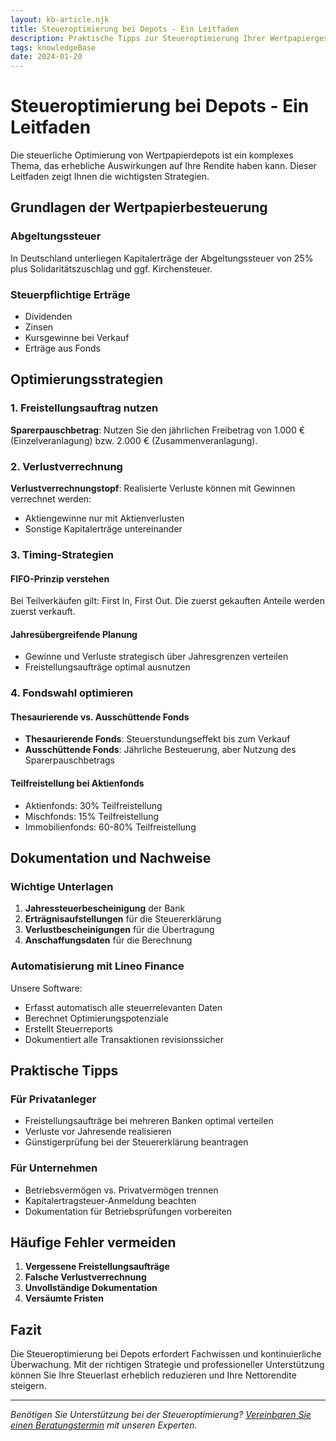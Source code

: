 ```yaml
---
layout: kb-article.njk
title: Steueroptimierung bei Depots - Ein Leitfaden
description: Praktische Tipps zur Steueroptimierung Ihrer Wertpapiergeschäfte und Depotbestände
tags: knowledgeBase
date: 2024-01-20
---
```


# Steueroptimierung bei Depots - Ein Leitfaden

Die steuerliche Optimierung von Wertpapierdepots ist ein komplexes Thema, das erhebliche Auswirkungen auf Ihre Rendite haben kann. Dieser Leitfaden zeigt Ihnen die wichtigsten Strategien.

## Grundlagen der Wertpapierbesteuerung

### Abgeltungssteuer
In Deutschland unterliegen Kapitalerträge der Abgeltungssteuer von 25% plus Solidaritätszuschlag und ggf. Kirchensteuer.

### Steuerpflichtige Erträge
- Dividenden
- Zinsen
- Kursgewinne bei Verkauf
- Erträge aus Fonds

## Optimierungsstrategien

### 1. Freistellungsauftrag nutzen
**Sparerpauschbetrag**: Nutzen Sie den jährlichen Freibetrag von 1.000 € (Einzelveranlagung) bzw. 2.000 € (Zusammenveranlagung).

### 2. Verlustverrechnung
**Verlustverrechnungstopf**: Realisierte Verluste können mit Gewinnen verrechnet werden:
- Aktiengewinne nur mit Aktienverlusten
- Sonstige Kapitalerträge untereinander

### 3. Timing-Strategien

#### FIFO-Prinzip verstehen
Bei Teilverkäufen gilt: First In, First Out. Die zuerst gekauften Anteile werden zuerst verkauft.

#### Jahresübergreifende Planung
- Gewinne und Verluste strategisch über Jahresgrenzen verteilen
- Freistellungsaufträge optimal ausnutzen

### 4. Fondswahl optimieren

#### Thesaurierende vs. Ausschüttende Fonds
- **Thesaurierende Fonds**: Steuerstundungseffekt bis zum Verkauf
- **Ausschüttende Fonds**: Jährliche Besteuerung, aber Nutzung des Sparerpauschbetrags

#### Teilfreistellung bei Aktienfonds
- Aktienfonds: 30% Teilfreistellung
- Mischfonds: 15% Teilfreistellung
- Immobilienfonds: 60-80% Teilfreistellung

## Dokumentation und Nachweise

### Wichtige Unterlagen
1. **Jahressteuerbescheinigung** der Bank
2. **Erträgnisaufstellungen** für die Steuererklärung
3. **Verlustbescheinigungen** für die Übertragung
4. **Anschaffungsdaten** für die Berechnung

### Automatisierung mit Lineo Finance
Unsere Software:
- Erfasst automatisch alle steuerrelevanten Daten
- Berechnet Optimierungspotenziale
- Erstellt Steuerreports
- Dokumentiert alle Transaktionen revisionssicher

## Praktische Tipps

### Für Privatanleger
- Freistellungsaufträge bei mehreren Banken optimal verteilen
- Verluste vor Jahresende realisieren
- Günstigerprüfung bei der Steuererklärung beantragen

### Für Unternehmen
- Betriebsvermögen vs. Privatvermögen trennen
- Kapitalertragsteuer-Anmeldung beachten
- Dokumentation für Betriebsprüfungen vorbereiten

## Häufige Fehler vermeiden

1. **Vergessene Freistellungsaufträge**
2. **Falsche Verlustverrechnung**
3. **Unvollständige Dokumentation**
4. **Versäumte Fristen**

## Fazit

Die Steueroptimierung bei Depots erfordert Fachwissen und kontinuierliche Überwachung. Mit der richtigen Strategie und professioneller Unterstützung können Sie Ihre Steuerlast erheblich reduzieren und Ihre Nettorendite steigern.

---

*Benötigen Sie Unterstützung bei der Steueroptimierung? [Vereinbaren Sie einen Beratungstermin](/pages/kontakt/) mit unseren Experten.*